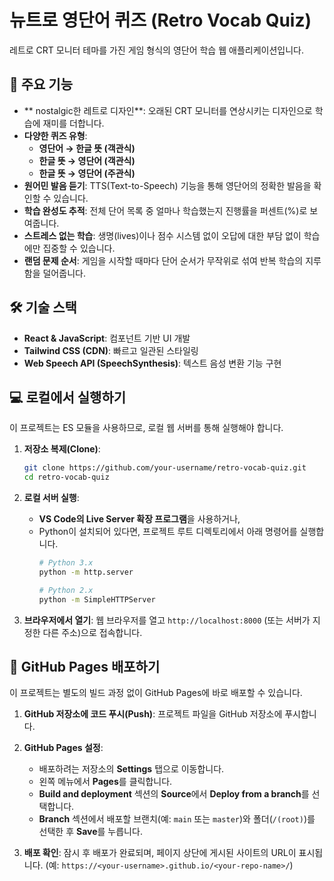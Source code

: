 # 뉴트로 영단어 퀴즈 (Retro Vocab Quiz)

레트로 CRT 모니터 테마를 가진 게임 형식의 영단어 학습 웹 애플리케이션입니다.

## 🚀 주요 기능

- ** nostalgic한 레트로 디자인**: 오래된 CRT 모니터를 연상시키는 디자인으로 학습에 재미를 더합니다.
- **다양한 퀴즈 유형**:
    - **영단어 → 한글 뜻 (객관식)**
    - **한글 뜻 → 영단어 (객관식)**
    - **한글 뜻 → 영단어 (주관식)**
- **원어민 발음 듣기**: TTS(Text-to-Speech) 기능을 통해 영단어의 정확한 발음을 확인할 수 있습니다.
- **학습 완성도 추적**: 전체 단어 목록 중 얼마나 학습했는지 진행률을 퍼센트(%)로 보여줍니다.
- **스트레스 없는 학습**: 생명(lives)이나 점수 시스템 없이 오답에 대한 부담 없이 학습에만 집중할 수 있습니다.
- **랜덤 문제 순서**: 게임을 시작할 때마다 단어 순서가 무작위로 섞여 반복 학습의 지루함을 덜어줍니다.

## 🛠️ 기술 스택

- **React & JavaScript**: 컴포넌트 기반 UI 개발
- **Tailwind CSS (CDN)**: 빠르고 일관된 스타일링
- **Web Speech API (SpeechSynthesis)**: 텍스트 음성 변환 기능 구현

## 💻 로컬에서 실행하기

이 프로젝트는 ES 모듈을 사용하므로, 로컬 웹 서버를 통해 실행해야 합니다.

1.  **저장소 복제(Clone)**:
    ```bash
    git clone https://github.com/your-username/retro-vocab-quiz.git
    cd retro-vocab-quiz
    ```

2.  **로컬 서버 실행**:
    - **VS Code의 Live Server 확장 프로그램**을 사용하거나,
    - Python이 설치되어 있다면, 프로젝트 루트 디렉토리에서 아래 명령어를 실행합니다.
      ```bash
      # Python 3.x
      python -m http.server
      
      # Python 2.x
      python -m SimpleHTTPServer
      ```

3.  **브라우저에서 열기**:
    웹 브라우저를 열고 `http://localhost:8000` (또는 서버가 지정한 다른 주소)으로 접속합니다.

## 🚀 GitHub Pages 배포하기

이 프로젝트는 별도의 빌드 과정 없이 GitHub Pages에 바로 배포할 수 있습니다.

1.  **GitHub 저장소에 코드 푸시(Push)**:
    프로젝트 파일을 GitHub 저장소에 푸시합니다.

2.  **GitHub Pages 설정**:
    -   배포하려는 저장소의 **Settings** 탭으로 이동합니다.
    -   왼쪽 메뉴에서 **Pages**를 클릭합니다.
    -   **Build and deployment** 섹션의 **Source**에서 **Deploy from a branch**를 선택합니다.
    -   **Branch** 섹션에서 배포할 브랜치(예: `main` 또는 `master`)와 폴더(`/(root)`)를 선택한 후 **Save**를 누릅니다.

3.  **배포 확인**:
    잠시 후 배포가 완료되며, 페이지 상단에 게시된 사이트의 URL이 표시됩니다. (예: `https://<your-username>.github.io/<your-repo-name>/`)
